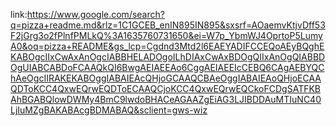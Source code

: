 link:https://www.google.com/search?q=pizza+readme.md&rlz=1C1GCEB_enIN895IN895&sxsrf=AOaemvKtjvDff53F2jGrg3o2fPlnfPMLkQ%3A1635760731650&ei=W7p_YbmWJ4OprtoP5LumyA0&oq=pizza+README&gs_lcp=Cgdnd3Mtd2l6EAEYADIFCCEQoAEyBQghEKABOgcIIxCwAxAnOgcIABBHELADOgoILhDIAxCwAxBDOgQIIxAnOgQIABBDOgUIABCABDoFCAAQkQI6BwgAEIAEEAo6CggAEIAEEIcCEBQ6CAgAEBYQChAeOgcIIRAKEKABOggIABAIEAcQHjoGCAAQCBAeOggIABAIEAoQHjoECAAQDToKCC4QxwEQrwEQDToECAAQCjoKCC4QxwEQrwEQCkoFCDgSATFKBAhBGABQlowDWMy4BmC9lwdoBHACeAGAAZgEiAG3LJIBDDAuMTIuNC40LjIuMZgBAKABAcgBDMABAQ&sclient=gws-wiz